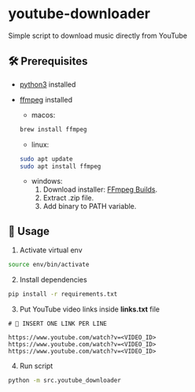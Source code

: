 # youtube-downloader

Simple script to download music directly from YouTube

## 🛠️ Prerequisites

- [python3](https://www.python.org/downloads/) installed
- [ffmpeg](https://www.ffmpeg.org/download.html) installed

  - macos:

  ```bash
  brew install ffmpeg
  ```

  - linux:

  ```bash
  sudo apt update
  sudo apt install ffmpeg
  ```

  - windows:
    1. Download installer: [FFmpeg Builds](https://www.ffmpeg.org/download.html).
    2. Extract .zip file.
    3. Add binary to PATH variable.

## 🧰 Usage

1. Activate virtual env

```bash
source env/bin/activate
```

2. Install dependencies

```bash
pip install -r requirements.txt
```

3. Put YouTube video links inside **links.txt** file

```
# 🚧 INSERT ONE LINK PER LINE

https://www.youtube.com/watch?v=<VIDEO_ID>
https://www.youtube.com/watch?v=<VIDEO_ID>
https://www.youtube.com/watch?v=<VIDEO_ID>
```

4. Run script

```bash
python -m src.youtube_downloader
```
